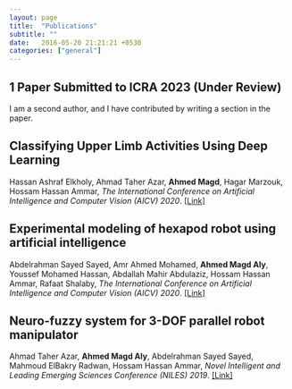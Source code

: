 ```yaml
---
layout: page
title:  "Publications"
subtitle: ""
date:   2016-05-20 21:21:21 +0530
categories: ["general"]
---
```




## 1 Paper Submitted to ICRA 2023 (Under Review)
I am a second author, and I have contributed by writing a section in the paper.

## Classifying Upper Limb Activities Using Deep Learning
Hassan Ashraf Elkholy, Ahmad Taher Azar, **Ahmed Magd**, Hagar Marzouk, Hossam Hassan Ammar, <em>The International Conference on Artificial Intelligence and Computer Vision (AICV) 2020</em>. [[Link]][Link1]

[Link1]: https://link.springer.com/chapter/10.1007/978-3-030-44289-7_26

## Experimental modeling of hexapod robot using artificial intelligence
Abdelrahman Sayed Sayed, Amr Ahmed Mohamed, **Ahmed Magd Aly**, Youssef Mohamed Hassan, Abdallah Mahir Abdulaziz, Hossam Hassan Ammar, Rafaat Shalaby, <em>The International Conference on Artificial Intelligence and Computer Vision (AICV) 2020</em>. [[Link]][Link2]

[Link2]: https://link.springer.com/chapter/10.1007/978-3-030-44289-7_3

## Neuro-fuzzy system for 3-DOF parallel robot manipulator
Ahmad Taher Azar, **Ahmed Magd Aly**, Abdelrahman Sayed Sayed, Mahmoud ElBakry Radwan, Hossam Hassan Ammar, <em>Novel Intelligent and Leading Emerging Sciences Conference (NILES) 2019</em>. [[Link]][Link3]

[Link3]: https://ieeexplore.ieee.org/abstract/document/8909333/
